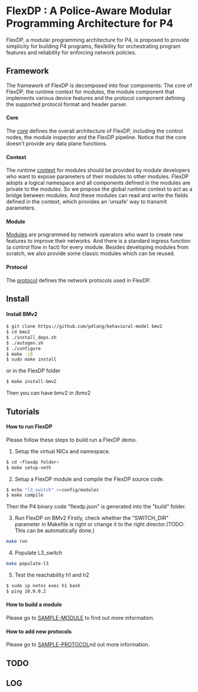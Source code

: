 # FlexDP : A Police-Aware Modular Programming Architecture for P4

FlexDP, a modular programming architecture for P4, is proposed to provide simplicity for building P4 programs, flexibility for orchestrating program features and reliability for enforcing network policies.

## Framework

The framework of FlexDP is decomposed into four components: The core of FlexDP, the runtime context for modules, the module component that implements various device features and the protocol component defining the supported protocol format and header parser.

#### Core
The [core](src/core) defines the overall architecture of FlexDP, including the control nodes, the module inspector and the FlexDP pipeline. Notice that the core doesn't provide any data plane functions.


#### Context
The runtime [context](src/context) for modules should be provided by module developers who want to expose parameters of their modules to other modules. FlexDP adopts a logical namespace and all components defined in the modules are private to the modules. So we propose the global runtime context to act as a bridge between modules. And these modules can read and write the fields defined in the context, which provides an 'unsafe' way to transmit parameters.


#### Module
[Modules](src/module) are programmed by network operators who want to create new features to improve their networks. And there is a standard ingress function (a control flow in fact) for every module. Besides developing modules from scratch, we also provide some classic modules which can be reused.

#### Protocol

The [protocol](src/protocol) defines the network protocols used in FlexDP.

## Install

#### Install BMv2

```bash
$ git clone https://github.com/p4lang/behavioral-model bmv2
$ cd bmv2
$ ./install_deps.sh
$ ./autogen.sh
$ ./configure
$ make -j8
$ sudo make install
```
or in the FlexDP folder
```bash
$ make install-bmv2
```
Then you can have bmv2 in <flexdp folder>/bmv2

## Tutorials

#### How to run FlexDP

Please follow these steps to build run a FlexDP demo.

1. Setup the virtual NICs and namespace.
```bash
$ cd <flexdp folder>
$ make setup-veth
```

2. Setup a FlexDP module and compile the FlexDP source code.
```bash
$ echo "l3_switch" >>config/modules
$ make compile
```
Then the P4 binary code "flexdp.json" is generated into the "build" folder.

3. Run FlexDP on BMv2
Firstly, check whether the "SWITCH_DIR" parameter in Makefile is right or change it to the right director.(TODO: This can be automatically done.) 
```bash
make run
```

4. Populate L3_switch 
```bash
make populate-l3
```

5. Test the reachability h1 and h2
```bash
$ sudo ip netns exec h1 bash
$ ping 10.0.0.2
``` 

#### How to build a module

Please go to [SAMPLE-MODULE](src/module/sample-module.md) to find out more information.

#### How to add new protocols

Please go to [SAMPLE-PROTOCOL](src/protocol/sample-protocol.md)nd out more information.

## TODO

## LOG
